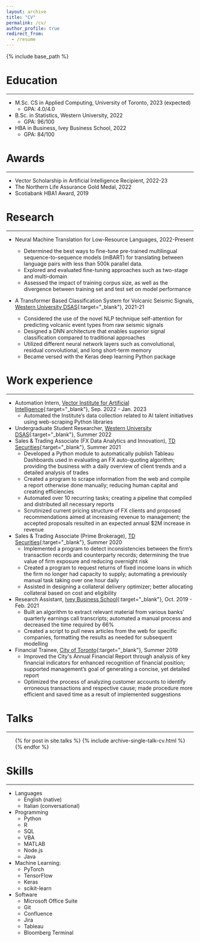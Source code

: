 ```yaml
---
layout: archive
title: "CV"
permalink: /cv/
author_profile: true
redirect_from:
  - /resume
---
```


{% include base_path %}

<!-- [Download PDF version here](http://anthonyprinaldi.github.io/files/Anthony_Rinaldi_CV.pdf){:target="\_blank" .btn} -->

# Education

---

- M.Sc. CS in Applied Computing, University of Toronto, 2023 (expected)
  - GPA: 4.0/4.0
- B.Sc. in Statistics, Western University, 2022
  - GPA: 96/100
- HBA in Business, Ivey Business School, 2022
  - GPA: 84/100

# Awards

---

- Vector Scholarship in Artificial Intelligence Recipient, 2022-23
- The Northern Life Assurance Gold Medal, 2022
- Scotiabank HBA1 Award, 2019

# Research

---

- Neural Machine Translation for Low-Resource Languages, 2022-Present
  - Determined the best ways to fine-tune pre-trained multilingual sequence-to-sequence models (mBART) for translating between language pairs with less than 500k parallel data.
  - Explored and evaluated fine-tuning approaches such as two-stage and multi-domain
  - Assessed the impact of training corpus size, as well as the divergence between training set and test set on model performance

- A Transformer Based Classification System for Volcanic Seismic Signals, [Western University DSAS](https://www.uwo.ca/stats/){:target="\_blank"}, 2021-21
  - Considered the use of the novel NLP technique self-attention for predicting volcanic event types from raw seismic signals
  - Designed a DNN architecture that enables superior signal classification compared to traditional approaches
  - Utilized different neural network layers such as convolutional, residual convolutional, and long short-term memory
  - Became versed with the Keras deep learning Python package

# Work experience

---
- Automation Intern, [Vector Institute for Artificial Intelligence](https://vectorinstitute.ai/){:target="\_blank"}, Sep. 2022 - Jan. 2023
  - Automated the Institute’s data collection related to AI talent initiatives using web-scraping Python libraries
- Undergraduate Student Researcher, [Western University DSAS](https://www.uwo.ca/stats/){:target="\_blank"}, Summer 2022
- Sales & Trading Associate (FX Data Analytics and Innovation), [TD Securities](https://www.tdsecurities.com/ca/en/home-page){:target="\_blank"}, Summer 2021
  - Developed a Python module to automatically publish Tableau Dashboards used in evaluating an FX auto-quoting algorithm; providing the business with a daily overview of client trends and a detailed analysis of trades
  - Created a program to scrape information from the web and compile a report otherwise done manually; reducing human capital and creating efficiencies
  - Automated over 10 recurring tasks; creating a pipeline that compiled and distributed all necessary reports
  - Scrutinized current pricing structure of FX clients and proposed recommendations aimed at increasing revenue to management; the accepted proposals resulted in an expected annual $2M increase in revenue
- Sales & Trading Associate (Prime Brokerage), [TD Securities](https://www.tdsecurities.com/ca/en/home-page){:target="\_blank"}, Summer 2020
  - Implemented a program to detect inconsistencies between the firm’s transaction records and counterparty records; determining the true value of firm exposure and reducing overnight risk
  - Created a program to request returns of fixed income loans in which the firm no longer had capacity to supply; automating a previously manual task taking over one hour daily
  - Assisted in designing a collateral delivery optimizer; better allocating collateral based on cost and eligibility
- Research Assistant, [Ivey Business School](https://www.ivey.uwo.ca/){:target="\_blank"}, Oct. 2019 - Feb. 2021
  - Built an algorithm to extract relevant material from various banks’ quarterly earnings call transcripts; automated a manual process and decreased the time required by 66%
  - Created a script to pull news articles from the web for specific companies, formatting the results as needed for subsequent modelling
- Financial Trainee, [City of Toronto](https://www.toronto.ca/){:target="\_blank"}, Summer 2019
  - Improved the City's Annual Financial Report through analysis of key financial indicators for enhanced recognition of financial position; supported management’s goal of generating a concise, yet detailed report
  - Optimized the process of analyzing customer accounts to identify erroneous transactions and respective cause; made procedure more efficient and saved time as a result of implemented suggestions

<!-- # Publications

  <ul>{% for post in site.publications %}
    {% include archive-single-cv.html %}
  {% endfor %}</ul> -->

# Talks

---

  <ul>{% for post in site.talks %}
    {% include archive-single-talk-cv.html %}
  {% endfor %}</ul>
  
<!-- Teaching
======
---
  <ul>{% for post in site.teaching %}
    {% include archive-single-cv.html %}
  {% endfor %}</ul>
  
Service and leadership
======
---
* Currently signed in to 43 different slack teams -->

# Skills

---

- Languages
  - English (native)
  - Italian (conversational)
- Programming
  - Python
  - R
  - SQL
  - VBA
  - MATLAB
  - Node.js
  - Java
- Machine Learning:
  - PyTorch
  - TensorFlow
  - Keras
  - scikit-learn
- Software
  - Microsoft Office Suite
  - Git
  - Confluence
  - Jira
  - Tableau
  - Bloomberg Terminal
